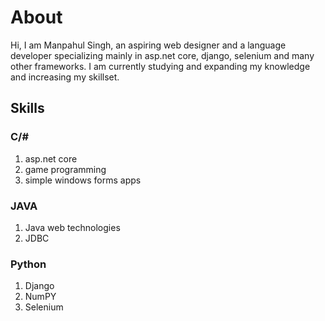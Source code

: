 # About

Hi, I am Manpahul Singh, an aspiring web designer and a language developer specializing mainly in asp.net core, django, selenium and many other frameworks. I am currently studying and expanding my knowledge and increasing my skillset.

## Skills

### C/#

1. asp.net core
1. game programming
1. simple windows forms apps

### JAVA

1. Java web technologies
1. JDBC

### Python

1. Django
1. NumPY
1. Selenium
